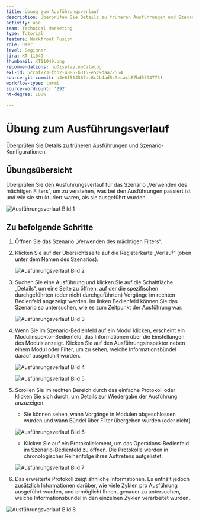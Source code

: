 ```yaml
---
title: Übung zum Ausführungsverlauf
description: Überprüfen Sie Details zu früheren Ausführungen und Szenario-Konfigurationen.
activity: use
team: Technical Marketing
type: Tutorial
feature: Workfront Fusion
role: User
level: Beginner
jira: KT-11049
thumbnail: KT11049.png
recommendations: noDisplay,noCatalog
exl-id: 5ccbf773-fdb2-4886-b315-e5c9daa72554
source-git-commit: a4e61514567ac8c2b4ad5c9ecacb87bd83947731
workflow-type: tm+mt
source-wordcount: '292'
ht-degree: 100%

---
```


# Übung zum Ausführungsverlauf

Überprüfen Sie Details zu früheren Ausführungen und Szenario-Konfigurationen.

## Übungsübersicht

Überprüfen Sie den Ausführungsverlauf für das Szenario „Verwenden des mächtigen Filters“, um zu verstehen, was bei den Ausführungen passiert ist und wie sie strukturiert waren, als sie ausgeführt wurden.

![Ausführungsverlauf Bild 1](../12-exercises/assets/execution-history-walkthrough-1.png)

## Zu befolgende Schritte

1. Öffnen Sie das Szenario „Verwenden des mächtigen Filters“.
1. Klicken Sie auf der Übersichtsseite auf die Registerkarte „Verlauf“ (oben unter dem Namen des Szenarios).

   ![Ausführungsverlauf Bild 2](../12-exercises/assets/execution-history-walkthrough-2.png)

1. Suchen Sie eine Ausführung und klicken Sie auf die Schaltfläche „Details“, um eine Seite zu öffnen, auf der die spezifischen durchgeführten (oder nicht durchgeführten) Vorgänge im rechten Bedienfeld angezeigt werden. Im linken Bedienfeld können Sie das Szenario so untersuchen, wie es zum Zeitpunkt der Ausführung war.

   ![Ausführungsverlauf Bild 3](../12-exercises/assets/execution-history-walkthrough-3.png)

1. Wenn Sie im Szenario-Bedienfeld auf ein Modul klicken, erscheint ein Modulinspektor-Bedienfeld, das Informationen über die Einstellungen des Moduls anzeigt. Klicken Sie auf den Ausführungsinspektor neben einem Modul oder Filter, um zu sehen, welche Informationsbündel darauf ausgeführt wurden.

   ![Ausführungsverlauf Bild 4](../12-exercises/assets/execution-history-walkthrough-4.png)

   ![Ausführungsverlauf Bild 5](../12-exercises/assets/execution-history-walkthrough-5.png)


1. Scrollen Sie im rechten Bereich durch das einfache Protokoll oder klicken Sie sich durch, um Details zur Wiedergabe der Ausführung anzuzeigen.

   + Sie können sehen, wann Vorgänge in Modulen abgeschlossen wurden und wann Bündel über Filter übergeben wurden (oder nicht).

   ![Ausführungsverlauf Bild 6](../12-exercises/assets/execution-history-walkthrough-6.png)

   + Klicken Sie auf ein Protokollelement, um das Operations-Bedienfeld im Szenario-Bedienfeld zu öffnen. Die Protokolle werden in chronologischer Reihenfolge ihres Auftretens aufgelistet.


   ![Ausführungsverlauf Bild 7](../12-exercises/assets/execution-history-walkthrough-7.png)


1. Das erweiterte Protokoll zeigt ähnliche Informationen. Es enthält jedoch zusätzlich Informationen darüber, wie viele Zyklen pro Ausführung ausgeführt wurden, und ermöglicht Ihnen, genauer zu untersuchen, welche Informationsbündel in den einzelnen Zyklen verarbeitet wurden.

![Ausführungsverlauf Bild 8](../12-exercises/assets/execution-history-walkthrough-8.png)
